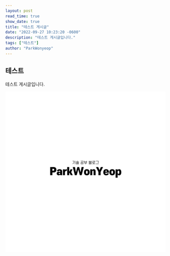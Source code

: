```yaml
---
layout: post
read_time: true
show_date: true
title: "테스트 게시글"
date: "2022-09-27 10:23:20 -0600"
description: "테스트 게시글입니다."
tags: ["테스트"]
author: "ParkWonyeop"
---
```


## 테스트

테스트 게시글입니다.

<center><img src='./assets/img/posts/20220927/logo.png'></center>
